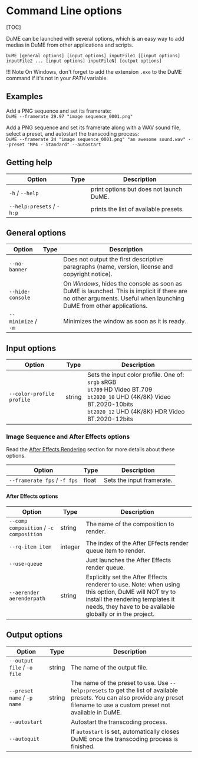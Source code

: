 # Command Line options

[TOC]

DuME can be launched with several options, which is an easy way to add medias in DuME from other applications and scripts.

`DuME [general options] [input options] inputFile1 [[input options] inputFile2 ... [input options] inputFileN] [output options]`

!!! Note
    On Windows, don't forget to add the extension `.exe` to the DuME command if it's not in your *PATH* variable.

## Examples

Add a PNG sequence and set its framerate:  
`DuME --framerate 29.97 "image sequence_0001.png"`

Add a PNG sequence and set its framerate along with a WAV sound file, select a preset, and autostart the transcoding process:  
`DuME --framerate 24 "image sequence_0001.png" "an awesome sound.wav" --preset "MP4 - Standard" --autostart`

## Getting help

| Option | Type | Description |
| --- | --- | --- |
| `-h` / `--help`| | print options but does not launch DuME. |
| `--help:presets` / `-h:p` | | prints the list of available presets. |

## General options

| Option | Type | Description |
| --- | --- | --- |
| `--no-banner` | | Does not output the first descriptive paragraphs (name, version, license and copyright notice). |
| `--hide-console` | | On *Windows*, hides the console as soon as DuME is launched. This is implicit if there are no other arguments. Useful when launching DuME from other applications. |
| `--minimize` / `-m` | | Minimizes the window as soon as it is ready. |

## Input options

| Option | Type | Description |
| --- | --- | --- |
| `--color-profile profile` | string | Sets the input color profile. One of:<br>`srgb` sRGB<br>`bt709` HD Video BT.709<br>`bt2020_10` UHD (4K/8K) Video BT.2020-10bits<br>`bt2020_12` UHD (4K/8K) HDR Video BT.2020-12bits |

### Image Sequence and After Effects options

Read the [After Effects Rendering](after-effects-rendering.md) section for more details about these options.

| Option | Type | Description |
| --- | --- | --- |
| `--framerate fps` / `-f fps` | float | Sets the input framerate. |

#### After Effects options

| Option | Type | Description |
| --- | --- | --- |
| `--comp composition` / `-c composition` | string | The name of the composition to render. |
| `--rq-item item` | integer | The index of the After EFfects render queue item to render. |
| `--use-queue` | | Just launches the After Effects render queue. |
| `--aerender aerenderpath` | string | Explicitly set the After Effects renderer to use. Note: when using this option, DuME will NOT try to install the rendering templates it needs, they have to be available globally or in the project. |

## Output options

| Option | Type | Description |
| --- | --- | --- |
| `--output file` / `-o file` | string | The name of the output file. |
| `--preset name` / `-p name` | string | The name of the preset to use. Use `--help:presets` to get the list of available presets. You can also provide any preset filename to use a custom preset not available in DuME. |
| `--autostart` | | Autostart the transcoding process. |
| `--autoquit` | | If `autostart` is set, automatically closes DuME once the transcoding process is finished. |
